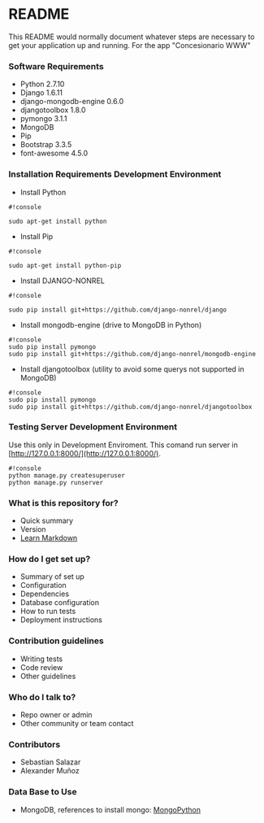 # README #

This README would normally document whatever steps are necessary to get your application up and running. For the app "Concesionario WWW" 

### Software Requirements ###

* Python 2.7.10
* Django 1.6.11
* django-mongodb-engine 0.6.0
* djangotoolbox 1.8.0
* pymongo 3.1.1
* MongoDB
* Pip
* Bootstrap 3.3.5
* font-awesome 4.5.0

### Installation Requirements Development Environment ###

* Install Python

 
```
#!console

sudo apt-get install python
```

* Install Pip

```
#!console

sudo apt-get install python-pip
```

* Install DJANGO-NONREL

```
#!console

sudo pip install git+https://github.com/django-nonrel/django
```

* Install mongodb-engine (drive to MongoDB in Python)
```
#!console
sudo pip install pymongo
sudo pip install git+https://github.com/django-nonrel/mongodb-engine
```

* Install djangotoolbox (utility to avoid some querys not supported in MongoDB)
```
#!console
sudo pip install pymongo
sudo pip install git+https://github.com/django-nonrel/djangotoolbox
```

### Testing Server Development Environment ###

Use this only in Development Enviroment. This comand run server in [http://127.0.0.1:8000/](http://127.0.0.1:8000/). 

```
#!console
python manage.py createsuperuser
python manage.py runserver
```

### What is this repository for? ###

* Quick summary
* Version
* [Learn Markdown](https://bitbucket.org/tutorials/markdowndemo)

### How do I get set up? ###

* Summary of set up
* Configuration
* Dependencies
* Database configuration
* How to run tests
* Deployment instructions

### Contribution guidelines ###

* Writing tests
* Code review
* Other guidelines

### Who do I talk to? ###

* Repo owner or admin
* Other community or team contact

### Contributors ###

* Sebastian Salazar
* Alexander Muñoz

### Data Base to Use ###

* MongoDB, references to install mongo: [MongoPython](https://docs.mongodb.org/getting-started/python/)